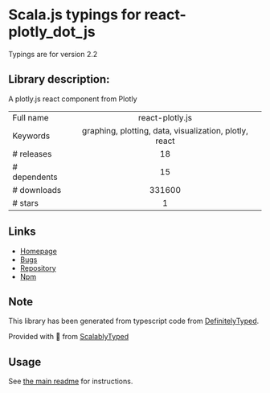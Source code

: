 
# Scala.js typings for react-plotly_dot_js

Typings are for version 2.2

## Library description:
A plotly.js react component from Plotly

|                    |                 |
| ------------------ | :-------------: |
| Full name          | react-plotly.js |
| Keywords           | graphing, plotting, data, visualization, plotly, react |
| # releases         | 18 |
| # dependents       | 15 |
| # downloads        | 331600 |
| # stars            | 1 |

## Links
- [Homepage](https://github.com/plotly/react-plotly.js#readme)
- [Bugs](https://github.com/plotly/react-plotly.js/issues)
- [Repository](https://github.com/plotly/react-plotly.js)
- [Npm](https://www.npmjs.com/package/react-plotly.js)
    


## Note
This library has been generated from typescript code from [DefinitelyTyped](https://definitelytyped.org).

Provided with :purple_heart: from [ScalablyTyped](https://github.com/oyvindberg/ScalablyTyped)

## Usage
See [the main readme](../../readme.md) for instructions.


